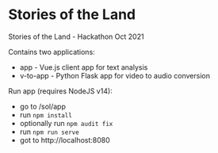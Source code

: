 # Stories of the Land
Stories of the Land - Hackathon Oct 2021

Contains two applications:
- app - Vue.js client app for text analysis
- v-to-app - Python Flask app for video to audio conversion


Run app (requires NodeJS v14):
- go to /sol/app
- run `npm install`
- optionally run `npm audit fix`
- run `npm run serve`
- got to http://localhost:8080

